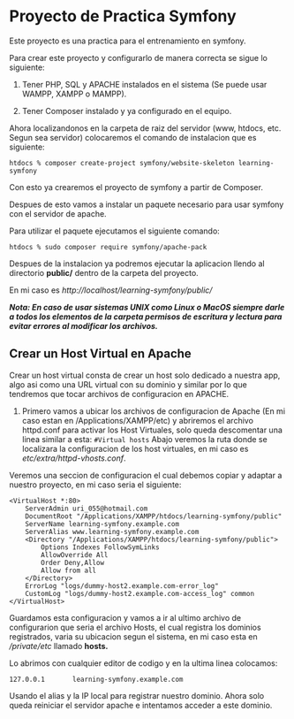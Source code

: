 # Proyecto de Practica Symfony

Este proyecto es una practica para el entrenamiento en symfony.

Para crear este proyecto y configurarlo de manera correcta se sigue lo siguiente:

1. Tener PHP, SQL y APACHE instalados en el sistema (Se puede usar WAMPP, XAMPP o MAMPP).

2. Tener Composer instalado  y ya configurado en el equipo.

Ahora localizandonos en la carpeta de raiz del servidor (www, htdocs, etc. Segun sea servidor) colocaremos el comando de instalacion que es siguiente:

    htdocs % composer create-project symfony/website-skeleton learning-symfony

Con esto ya crearemos el proyecto de symfony  a partir de Composer.

Despues de esto vamos a instalar un paquete necesario para usar symfony con el servidor de apache.

Para utilizar el paquete ejecutamos el siguiente comando: 

    htdocs % sudo composer require symfony/apache-pack

Despues de la instalacion ya podremos ejecutar la aplicacion llendo al directorio **public/** dentro de la carpeta del proyecto.

En mi caso es _http://localhost/learning-symfony/public/_

_**Nota: En caso de usar sistemas UNIX como Linux o MacOS siempre darle a todos los elementos de la carpeta permisos de escritura y lectura para evitar errores al modificar los archivos.**_



## Crear un Host Virtual en Apache

Crear un host virtual consta de crear un host solo dedicado a nuestra app, algo asi como una URL virtual  con su dominio y similar por lo que tendremos que tocar archivos de configuracion en APACHE.

1. Primero vamos a ubicar los archivos de configuracion de Apache (En mi caso estan en /Applications/XAMPP/etc) y abriremos el archivo httpd.conf para activar los Host Virtuales, solo queda descomentar una linea similar a esta:
    `#Virtual hosts`
Abajo veremos la ruta donde se localizara la configuracion de los host virtuales, en mi caso es _etc/extra/httpd-vhosts.conf_.

Veremos una seccion de configuracion el cual debemos copiar y adaptar a nuestro proyecto, en mi caso seria el siguiente:


    <VirtualHost *:80>
        ServerAdmin uri_055@hotmail.com
        DocumentRoot "/Applications/XAMPP/htdocs/learning-symfony/public"
        ServerName learning-symfony.example.com
        ServerAlias www.learning-symfony.example.com
        <Directory "/Applications/XAMPP/htdocs/learning-symfony/public">
            Options Indexes FollowSymLinks
            AllowOverride All
            Order Deny,Allow
            Allow from all
        </Directory>
        ErrorLog "logs/dummy-host2.example.com-error_log"
        CustomLog "logs/dummy-host2.example.com-access_log" common
    </VirtualHost>

Guardamos esta configuracion y vamos a ir al ultimo archivo de configurarion que seria el archivo Hosts, el cual registra los dominios registrados, varia su ubicacion segun el sistema, en mi caso esta en _/private/etc_ llamado **hosts.**

Lo abrimos con cualquier editor de codigo y en la ultima linea colocamos:

    127.0.0.1       learning-symfony.example.com 

Usando el alias y la IP local para registrar nuestro dominio. Ahora solo queda reiniciar el servidor apache e intentamos acceder a este dominio.
        
